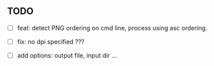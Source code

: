 ## TODO
- [ ] feat: detect PNG ordering on cmd line, process using asc ordering.
- [ ] fix: no dpi specified ???
- [ ] add options: output file, input dir ...

